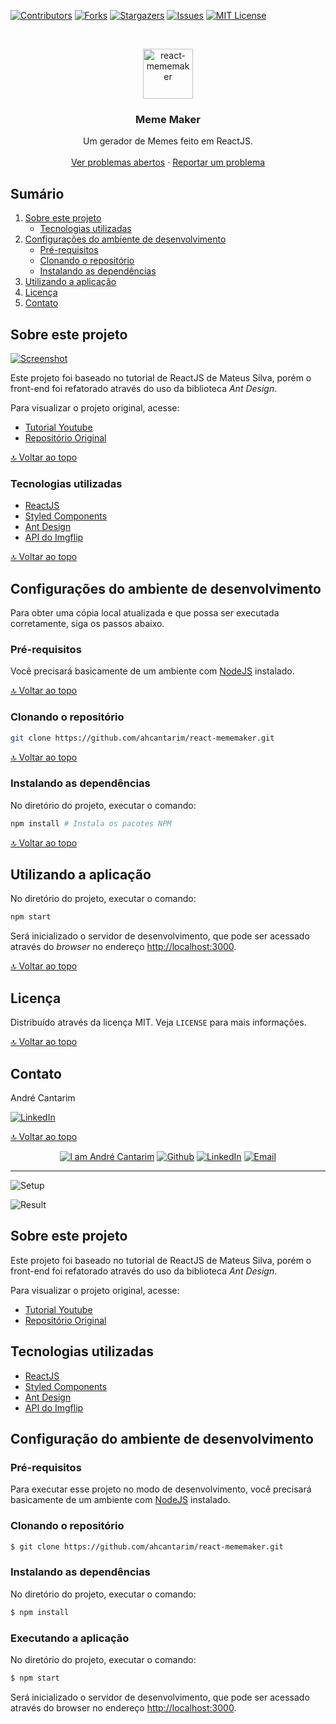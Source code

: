 [![Contributors][contributors-shield]][contributors-url]
[![Forks][forks-shield]][forks-url]
[![Stargazers][stars-shield]][stars-url]
[![Issues][issues-shield]][issues-url]
[![MIT License][license-shield]][license-url]


<!-- PROJECT LOGO -->
<br />
<p align="center">
  <a href="https://github.com/ahcantarim/react-mememaker">
    <img src=".github/logo.png" alt="react-mememaker" width="80" height="80">
  </a>

  <h3 align="center">Meme Maker</h3>

  <p align="center">
    Um gerador de Memes feito em ReactJS.
    <br />
    <br />
    <a href="https://github.com/ahcantarim/react-mememaker/issues">Ver problemas abertos</a>
    ·
    <a href="https://github.com/ahcantarim/react-mememaker/issues/new">Reportar um problema</a>
  </p>
</p>


<!-- TABLE OF CONTENTS -->
## Sumário

<ol>
    <li>
        <a href="#sobre-este-projeto">Sobre este projeto</a>
        <ul>
            <li><a href="#tecnologias-utilizadas">Tecnologias utilizadas</a></li>
        </ul>
    </li>
    <li>
        <a href="#configurações-do-ambiente-de-desenvolvimento">Configurações do ambiente de desenvolvimento</a>
        <ul>
            <li><a href="#pré-requisitos">Pré-requisitos</a></li>
            <li><a href="#clonando-o-repositório">Clonando o repositório</a></li>
            <li><a href="#instalando-as-dependências">Instalando as dependências</a></li>
        </ul>
    </li>
    <li><a href="#utilizando-a-aplicação">Utilizando a aplicação</a></li>
    <li><a href="#licença">Licença</a></li>
    <li><a href="#contato">Contato</a></li>
</ol>


<!-- ABOUT THE PROJECT -->
## Sobre este projeto

[![Screenshot][product-screenshot]][product-screenshot]

Este projeto foi baseado no tutorial de ReactJS de Mateus Silva, porém o front-end foi refatorado através do uso da biblioteca *Ant Design*.

Para visualizar o projeto original, acesse:
- [Tutorial Youtube](https://www.youtube.com/watch?v=Yajip86C8sg&feature=youtu.be)
- [Repositório Original](https://github.com/maateusilva/mememaker)


<a href="#sumário">🔝 Voltar ao topo</a>


### Tecnologias utilizadas

- [ReactJS](https://github.com/facebook/create-react-app)
- [Styled Components](https://github.com/styled-components/styled-components)
- [Ant Design](https://ant.design/)
- [API do Imgflip](https://api.imgflip.com/)


<a href="#sumário">🔝 Voltar ao topo</a>


<!-- GETTING STARTED -->
## Configurações do ambiente de desenvolvimento

Para obter uma cópia local atualizada e que possa ser executada corretamente, siga os passos abaixo.

### Pré-requisitos

Você precisará basicamente de um ambiente com [NodeJS](https://nodejs.org/) instalado.


<a href="#sumário">🔝 Voltar ao topo</a>


### Clonando o repositório

   ```bash
   git clone https://github.com/ahcantarim/react-mememaker.git
   ```


<a href="#sumário">🔝 Voltar ao topo</a>


### Instalando as dependências

No diretório do projeto, executar o comando:

```bash
npm install # Instala os pacotes NPM
```


<a href="#sumário">🔝 Voltar ao topo</a>


<!-- USAGE EXAMPLES -->
## Utilizando a aplicação

No diretório do projeto, executar o comando:

```bash
npm start
```

Será inicializado o servidor de desenvolvimento, que pode ser acessado através do *browser* no endereço <http://localhost:3000>.


<a href="#sumário">🔝 Voltar ao topo</a>


<!-- LICENSE -->
## Licença

Distribuído através da licença MIT. Veja `LICENSE` para mais informações.


<a href="#sumário">🔝 Voltar ao topo</a>


<!-- CONTACT -->
## Contato

André Cantarim

[![LinkedIn][linkedin-shield]][linkedin-url]


<a href="#sumário">🔝 Voltar ao topo</a>


<!-- MARKDOWN LINKS & IMAGES -->
<!-- https://www.markdownguide.org/basic-syntax/#reference-style-links -->
[contributors-shield]: https://img.shields.io/github/contributors/ahcantarim/react-mememaker.svg?style=for-the-badge
[contributors-url]: https://github.com/ahcantarim/react-mememaker/graphs/contributors
[forks-shield]: https://img.shields.io/github/forks/ahcantarim/react-mememaker.svg?style=for-the-badge
[forks-url]: https://github.com/ahcantarim/react-mememaker/network/members
[stars-shield]: https://img.shields.io/github/stars/ahcantarim/react-mememaker.svg?style=for-the-badge
[stars-url]: https://github.com/ahcantarim/react-mememaker/stargazers
[issues-shield]: https://img.shields.io/github/issues/ahcantarim/react-mememaker.svg?style=for-the-badge
[issues-url]: https://github.com/ahcantarim/react-mememaker/issues
[license-shield]: https://img.shields.io/github/license/ahcantarim/react-mememaker.svg?style=for-the-badge
[license-url]: https://github.com/ahcantarim/react-mememaker/blob/master/LICENSE.txt
[linkedin-shield]: https://img.shields.io/badge/-LinkedIn-black.svg?style=for-the-badge&logo=linkedin&colorB=555
[linkedin-url]: https://linkedin.com/in/ahcantarim
[product-screenshot]: https://raw.githubusercontent.com/ahcantarim/react-mememaker/master/src/images/react-mememaker-01.png

<!-- 
----------------------------------------------------------------------------- 
----------------------------------------------------------------------------- 
----------------------------------------------------------------------------- 
----------------------------------------------------------------------------- 
----------------------------------------------------------------------------- 
----------------------------------------------------------------------------- 
----------------------------------------------------------------------------- 
----------------------------------------------------------------------------- 
-->

<p align="center">
  <a href="https://github.com/ahcantarim" target="_blank"><img alt="I am André Cantarim" src="https://img.shields.io/badge/I%20am-Andr%C3%A9_Cantarim-informational"></a>
  <a href="https://github.com/ahcantarim" target="_blank" ><img alt="Github" src="https://img.shields.io/badge/Github--%23F8952D?style=social&logo=github"></a>
  <a href="https://www.linkedin.com/in/ahcantarim/" target="_blank" ><img alt="LinkedIn" src="https://img.shields.io/badge/Linkedin--%23F8952D?style=social&logo=linkedin"></a>
  <a href="mailto:andre.cantarim@gmail.com" target="_blank" ><img alt="Email" src="https://img.shields.io/badge/Email--%23F8952D?style=social&logo=gmail"></a>
</p>

---

![Setup](https://raw.githubusercontent.com/ahcantarim/react-mememaker/master/src/images/react-mememaker-01.png "Setup")

![Result](https://raw.githubusercontent.com/ahcantarim/react-mememaker/master/src/images/react-mememaker-02.png "Result")

## Sobre este projeto

Este projeto foi baseado no tutorial de ReactJS de Mateus Silva, porém o front-end foi refatorado através do uso da biblioteca *Ant Design*.

Para visualizar o projeto original, acesse:
- [Tutorial Youtube](https://www.youtube.com/watch?v=Yajip86C8sg&feature=youtu.be)
- [Repositório Original](https://github.com/maateusilva/mememaker)

## Tecnologias utilizadas

- [ReactJS](https://github.com/facebook/create-react-app)
- [Styled Components](https://github.com/styled-components/styled-components)
- [Ant Design](https://ant.design/)
- [API do Imgflip](https://api.imgflip.com/)

## Configuração do ambiente de desenvolvimento

### Pré-requisitos

Para executar esse projeto no modo de desenvolvimento, você precisará basicamente de um ambiente com [NodeJS](https://nodejs.org/) instalado.

### Clonando o repositório

```bash
$ git clone https://github.com/ahcantarim/react-mememaker.git
```

### Instalando as dependências

No diretório do projeto, executar o comando:

```bash
$ npm install
```

### Executando a aplicação

No diretório do projeto, executar o comando:

```bash
$ npm start
```

Será inicializado o servidor de desenvolvimento, que pode ser acessado através do browser no endereço <http://localhost:3000>.